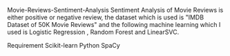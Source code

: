 Movie-Reviews-Sentiment-Analysis
Sentiment Analysis of Movie Reviews is either positive or negative review, the dataset which is used is "IMDB Dataset of 50K Movie Reviews" and the following machine learning which I used is Logistic Regression , Random Forest and LinearSVC.

Requirement
Scikit-learn
Python
SpaCy

